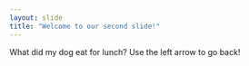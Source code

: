 ```yaml
---
layout: slide
title: "Welcome to our second slide!"
---
```

What did my dog eat for lunch?
Use the left arrow to go back!
